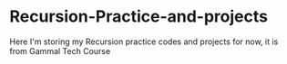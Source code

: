# Recursion-Practice-and-projects
Here I'm storing my Recursion practice codes and projects for now, it is from Gammal Tech Course
